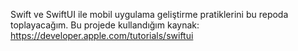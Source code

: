 Swift ve SwiftUI ile mobil uygulama geliştirme pratiklerini bu repoda toplayacağım.
Bu projede kullandığım kaynak: https://developer.apple.com/tutorials/swiftui

